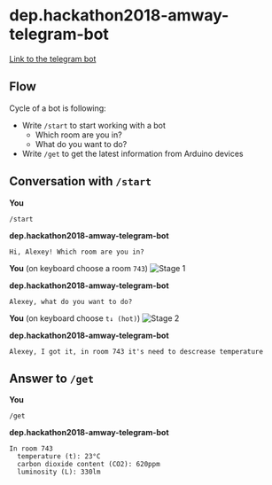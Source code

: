 # dep.hackathon2018-amway-telegram-bot

[Link to the telegram bot](http://t.me/dep_hackathon2018_amway_bot)

## Flow

Cycle of a bot is following:

- Write `/start` to start working with a bot
  - Which room are you in?
  - What do you want to do?
- Write `/get` to get the latest information from Arduino devices

## Conversation with `/start`

**You**
```
/start
```

**dep.hackathon2018-amway-telegram-bot**
```
Hi, Alexey! Which room are you in?
```

**You** (on keyboard choose a room `743`)
![Stage 1](https://github.com/Beraliv/dep.hackathon2018-amway-telegram-bot/master/images/tg-bot-stage-1.png)

**dep.hackathon2018-amway-telegram-bot**
```
Alexey, what do you want to do?
```

**You** (on keyboard choose `t↓ (hot)`)
![Stage 2](https://github.com/Beraliv/dep.hackathon2018-amway-telegram-bot/master/images/tg-bot-stage-2.png)

**dep.hackathon2018-amway-telegram-bot**
```
Alexey, I got it, in room 743 it's need to descrease temperature
```

## Answer to `/get`

**You**
```
/get
```

**dep.hackathon2018-amway-telegram-bot**
```
In room 743
  temperature (t): 23°C
  carbon dioxide content (CO2): 620ppm
  luminosity (L): 330lm
```